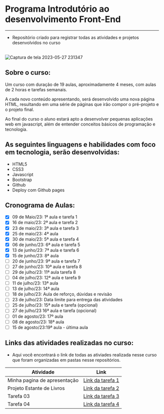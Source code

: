 # Programa Introdutório ao desenvolvimento Front-End
--------------------------------------------------------------------
- Repositório criado para  registrar todas as  atividades e projetos desenvolvidos no curso <br> <br>


![Captura de tela 2023-05-27 231347](https://github.com/sant1ana/Curso-Codifica/assets/93404790/977f377f-9098-478d-afb5-9b4f28cee317)

## Sobre o curso:

<p>Um curso com duração de 19 aulas, aproximadamente 4 meses, com aulas de 2 horas e tarefas semanais.</p>
<p>A cada novo conteúdo apresentando, será desenvolvido uma  nova página HTML, resultando em uma série de páginas que irão compor o pré-projeto e o projeto final.</p>
<p>Ao final do curso o aluno estará apto a desenvolver pequenas aplicações web em javascript, além de entender conceitos básicos de programação e tecnologia.</p>

## As seguintes linguagens e habilidades com foco em tecnologia, serão desenvolvidas:

- HTML5
- CSS3
- Javascript
- Bootstrap
- Github
- Deploy com Github pages

## Cronograma de Aulas:

- [x] 09 de Maio/23: 1ª aula e tarefa 1
- [x] 16 de maio/23: 2ª aula e tarefa 2
- [x] 23 de maio/23: 3ª aula e tarefa 3
- [x] 25 de maio/23: 4ª aula
- [x] 30 de maio/23: 5ª aula e tarefa 4
- [x] 06 de junho/23: 6ª aula e tarefa 5
- [x] 13 de junho/23: 7ª aula e tarefa 6
- [x] 15 de junho/23: 8ª aula
- [ ] 20 de junho/23: 9ª aula e tarefa 7
- [ ] 27 de junho/23: 10ª aula e tarefa 8
- [ ] 29 de julho/23: 11ª aula tarefa 8
- [ ] 04 de julho/23: 12ª aula e tarefa 9
- [ ] 11 de julho/23: 13ª aula 
- [ ] 13 de julho/23: 14ª aula
- [ ] 18 de julho/23: Aula de reforço, dúvidas e revisão
- [ ] 23 de julho/23: Data limite para entrega das atividades
- [ ] 25 de julho/23: 15ª aula e tarefa (opcional)
- [ ] 27 de julho/23 16ª aula e tarefa (opcional)
- [ ] 01 de agosto/23: 17º aula
- [ ] 08 de agosto/23: 18ª aula
- [ ] 15 de agosto/23:19ª aula - última aula

## Links das atividades realizadas no curso:

- Aqui você encontrará o link de todas as ativiades realizada nesse curso que foram organizadas em pastas nesse repositórios.

| Atividade | Link                                   |
|---------|----------------------------------------|
| Minha pagina de apresentação   | [Link da tarefa 1](https://github.com/sant1ana/Curso-Codifica-PraTi/tree/main/Minha-pagina-de-Apresentacao) |
| Projeto Estante de Livros  | [Link da tarefa 2](https://github.com/sant1ana/Curso-Codifica-PraTi/tree/main/Projeto-Estante-de-Livros) |
| Tarefa 03   | [Link da tarefa 3](https://github.com/sant1ana/Curso-Codifica-PraTi/tree/main/atividade%2003) |
| Tarefa 04   | [Link da tarefa 4](https://github.com/sant1ana/Curso-Codifica-PraTi/tree/main/atividade%2004) |




